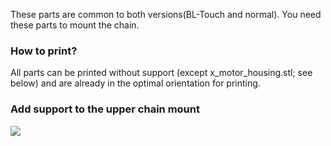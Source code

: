 These parts are common to both versions(BL-Touch and normal). You need these parts to mount the chain.

### How to print?
All parts can be printed without support (except x_motor_housing.stl; see below) and are already in the optimal orientation for printing. 

### Add support to the upper chain mount
![](https://github.com/kevinakasam/Afterburner_Ender3/blob/main/Images/support.JPG)
